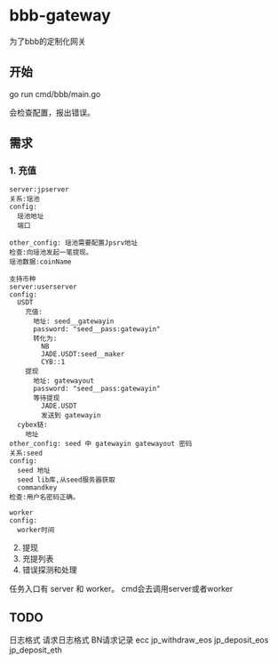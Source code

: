 # bbb-gateway

为了bbb的定制化网关

## 开始

go run cmd/bbb/main.go

会检查配置，报出错误。

## 需求

### 1. 充值

```
server:jpserver
关系:瑶池
config:
  瑶池地址
  端口   

other_config: 瑶池需要配置Jpsrv地址
检查:向瑶池发起一笔提现。
瑶池数据:coinName

支持币种
server:userserver
config:
  USDT
    充值:
      地址: seed__gatewayin
      password: "seed__pass:gatewayin"
      转化为:
        NB
        JADE.USDT:seed__maker
        CYB::1
    提现
      地址: gatewayout
      password: "seed__pass:gatewayin"
      等待提现
        JADE.USDT
        发送到 gatewayin
  cybex链:
    地址
other_config: seed 中 gatewayin gatewayout 密码
关系:seed
config:
  seed 地址
  seed lib库,从seed服务器获取
  commandkey
检查:用户名密码正确。

worker
config:
  worker时间
```

2. 提现
3. 充提列表
4. 错误探测和处理

任务入口有 server 和 worker。 cmd会去调用server或者worker


## TODO

日志格式
请求日志格式
BN请求记录
ecc
jp_withdraw_eos
jp_deposit_eos
jp_deposit_eth


